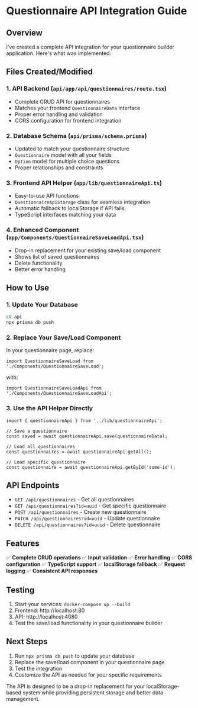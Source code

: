 # Questionnaire API Integration Guide

## Overview
I've created a complete API integration for your questionnaire builder application. Here's what was implemented:

## Files Created/Modified

### 1. **API Backend** (`api/app/api/questionnaires/route.tsx`)
- Complete CRUD API for questionnaires
- Matches your frontend `QuestionnaireData` interface
- Proper error handling and validation
- CORS configuration for frontend integration

### 2. **Database Schema** (`api/prisma/schema.prisma`)
- Updated to match your questionnaire structure
- `Questionnaire` model with all your fields
- `Option` model for multiple choice questions
- Proper relationships and constraints

### 3. **Frontend API Helper** (`app/lib/questionnaireApi.ts`)
- Easy-to-use API functions
- `QuestionnaireApiStorage` class for seamless integration
- Automatic fallback to localStorage if API fails
- TypeScript interfaces matching your data

### 4. **Enhanced Component** (`app/Components/QuestionnaireSaveLoadApi.tsx`)
- Drop-in replacement for your existing save/load component
- Shows list of saved questionnaires
- Delete functionality
- Better error handling

## How to Use

### 1. **Update Your Database**
```bash
cd api
npx prisma db push
```

### 2. **Replace Your Save/Load Component**
In your questionnaire page, replace:
```tsx
import QuestionnaireSaveLoad from './Components/QuestionnaireSaveLoad';
```
with:
```tsx
import QuestionnaireSaveLoadApi from './Components/QuestionnaireSaveLoadApi';
```

### 3. **Use the API Helper Directly**
```tsx
import { questionnaireApi } from '../lib/questionnaireApi';

// Save a questionnaire
const saved = await questionnaireApi.save(questionnaireData);

// Load all questionnaires
const questionnaires = await questionnaireApi.getAll();

// Load specific questionnaire
const questionnaire = await questionnaireApi.getById('some-id');
```

## API Endpoints

- `GET /api/questionnaires` - Get all questionnaires
- `GET /api/questionnaires?id=uuid` - Get specific questionnaire
- `POST /api/questionnaires` - Create new questionnaire
- `PATCH /api/questionnaires?id=uuid` - Update questionnaire
- `DELETE /api/questionnaires?id=uuid` - Delete questionnaire

## Features

✅ **Complete CRUD operations**
✅ **Input validation**
✅ **Error handling**
✅ **CORS configuration**
✅ **TypeScript support**
✅ **localStorage fallback**
✅ **Request logging**
✅ **Consistent API responses**

## Testing

1. Start your services: `docker-compose up --build`
2. Frontend: http://localhost:80
3. API: http://localhost:4080
4. Test the save/load functionality in your questionnaire builder

## Next Steps

1. Run `npx prisma db push` to update your database
2. Replace the save/load component in your questionnaire page
3. Test the integration
4. Customize the API as needed for your specific requirements

The API is designed to be a drop-in replacement for your localStorage-based system while providing persistent storage and better data management.

